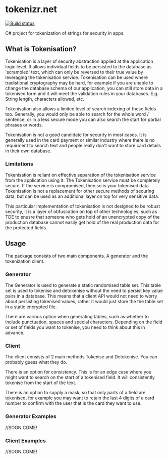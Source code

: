 # tokenizr.net

[![Build status](https://dev.azure.com/jaredfholgate/tokenizr.net/_apis/build/status/tokenizr.net)](https://dev.azure.com/jaredfholgate/tokenizr.net/_build/latest?definitionId=-1) 

C# project for tokenization of strings for security in apps.

## What is Tokenisation?

Tokenisation is a layer of security abstraction applied at the application logic level. It allows individual fields to be persisted to the database as 'scrambled' text, which can only be reversed to their true value by leveraging the tokenisation service. Tokenisation can be used where tradistional cryptography may be hard, for example if you are unable to change the database schema of our application, you can still store data in a tokenised form and it will meet the validation rules in your databases. E.g. String length, characters allowed, etc.

Tokenisation also allows a limited level of search indexing of these fields too. Generally, you would only be able to search for the whole word / sentence, or in a less secure mode you can also search the start for partial phrases or words.

Tokenisation is not a good candidate for security in most cases. It is generally used in the card payment or similar industry where there is no requirment to search text and people really don't want to store card details in their own database.

### Limitations

Tokenisation is reliant on effective separation of the tokenisation service from the application using it. The Tokenisation service must be completely secure. If the service is compromised, then so is your tokenised data. Tokenisation is not a replacement for other secure methods of securing data, but can be used as an additional layer on top for very sensitive data. 

This particular implementation of tokenisation is not designed to be robust security, it is a layer of obfuscation on top of other technologies, such as TDE to enusre that someone who gets hold of an unencrypted copy of the production database cannot easily get hold of the real production data for the protected fields.

## Usage
The package consists of two main components. A generator and the tokenization client.

### Generator
The Generator is used to generate a static randomised table set. This table set is used to tokenise and detokenise without the need to persist key value pairs in a database. This means that a client API would not need to worry about persisting tokenised values, rather it would just store the the table set in a static encrypted file. 

There are various option when generating tables, such as whether to include punctuation, spaces and special characters. Depending on the field or set of fields you want to tokenise, you need to think about this in advance.

### Client

The client consists of 2 main methods Tokenise and Detokenise. You can probably guess what they do.

There is an option for consistency. This is for an edge case where you might want to search on the start of a tokenised field. It will consistently tokenise from the start of the text.

There is an option to supply a mask, so that only parts of a field are tokenised, for example you may want to retain the last 4 digits of a card number to confirm with the user that is the card they want to use.

### Generator Examples

//SOON COME!

### Client Examples

//SOON COME!